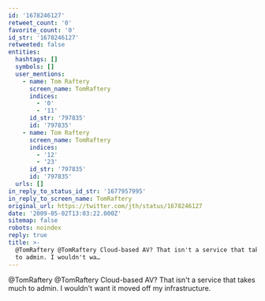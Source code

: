 ```yaml
---
id: '1678246127'
retweet_count: '0'
favorite_count: '0'
id_str: '1678246127'
retweeted: false
entities:
  hashtags: []
  symbols: []
  user_mentions:
    - name: Tom Raftery
      screen_name: TomRaftery
      indices:
        - '0'
        - '11'
      id_str: '797835'
      id: '797835'
    - name: Tom Raftery
      screen_name: TomRaftery
      indices:
        - '12'
        - '23'
      id_str: '797835'
      id: '797835'
  urls: []
in_reply_to_status_id_str: '1677957995'
in_reply_to_screen_name: TomRaftery
original_url: https://twitter.com/jth/status/1678246127
date: '2009-05-02T13:03:22.000Z'
sitemap: false
robots: noindex
reply: true
title: >-
  @TomRaftery @TomRaftery Cloud-based AV? That isn't a service that takes much
  to admin. I wouldn't wa…
---
```


@TomRaftery @TomRaftery Cloud-based AV? That isn't a service that takes much to admin. I wouldn't want it moved off my infrastructure.